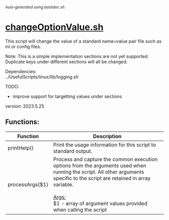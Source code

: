 <small><i>Auto-generated using bashdoc.sh</i></small>
# [changeOptionValue.sh](../changeOptionValue.sh)

This script will change the value of a standard name=value pair file
such as ini or config files.  

  Note: This is a simple implementation sections are not yet supported.  
        Duplicate keys under different sections will all be changed.


Dependencies:  
  ../UsefulScripts/linux/lib/logging.sh  

TODO:  
  - improve support for targetting values under sections  

version: 2023.5.25


## Functions:
| Function | Description |
|----------|-------------|
| printHelp() | Print the usage information for this script to standard output.   |
| processArgs($1) | Process and capture the common execution options from the arguments used when  running the script. All other arguments specific to the script are retained  in array variable.    <br><br><u>Args:</u><br>$1 - array of argument values provided when calling the script  <br> |
